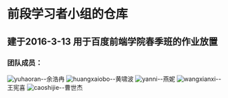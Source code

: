 # 前段学习者小组的仓库
## 建于2016-3-13 用于百度前端学院春季班的作业放置
### 团队成员：
![yuhaoran](http://7xrto0.com1.z0.glb.clouddn.com/178ee9839ce381aee5a49ce5bebd5e13.jpg)--余浩冉
  ![huangxaiobo](http://7xrto0.com1.z0.glb.clouddn.com/0a5ee78bace789b9e88c836572e993817236.jpg)--黄啸波
  ![yanni](http://7xrto0.com1.z0.glb.clouddn.com/706974696d6573756d6d6572626c75659d50.jpg)--燕妮
  ![wangxianxi](http://7xrto0.com1.z0.glb.clouddn.com/7f01e5928be591bce59097e4b99fcb21.jpg)--王宪喜
  ![caoshijie](http://7xrto0.com1.z0.glb.clouddn.com/90cee5958ae78988e884a66a0b.jpg)--曹世杰
